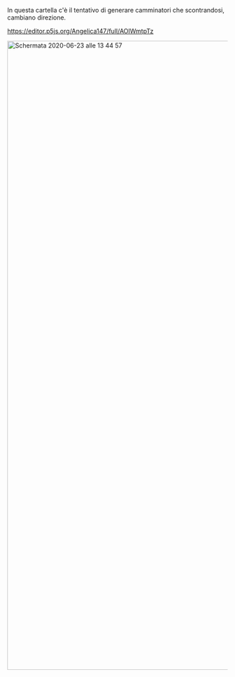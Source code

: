 In questa cartella c'è il tentativo di generare camminatori che scontrandosi, cambiano direzione.

https://editor.p5js.org/Angelica147/full/AOIWmtpTz

<img width="1439" alt="Schermata 2020-06-23 alle 13 44 57" src="https://user-images.githubusercontent.com/59569674/85399831-c2034d80-b557-11ea-84aa-33a043bfa052.png">
